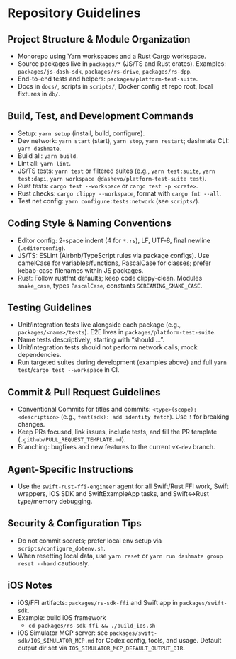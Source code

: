 # Repository Guidelines

## Project Structure & Module Organization
- Monorepo using Yarn workspaces and a Rust Cargo workspace.
- Source packages live in `packages/*` (JS/TS and Rust crates). Examples: `packages/js-dash-sdk`, `packages/rs-drive`, `packages/rs-dpp`.
- End-to-end tests and helpers: `packages/platform-test-suite`.
- Docs in `docs/`, scripts in `scripts/`, Docker config at repo root, local fixtures in `db/`.

## Build, Test, and Development Commands
- Setup: `yarn setup` (install, build, configure).
- Dev network: `yarn start` (start), `yarn stop`, `yarn restart`; dashmate CLI: `yarn dashmate`.
- Build all: `yarn build`.
- Lint all: `yarn lint`.
- JS/TS tests: `yarn test` or filtered suites (e.g., `yarn test:suite`, `yarn test:dapi`, `yarn workspace @dashevo/platform-test-suite test`).
- Rust tests: `cargo test --workspace` or `cargo test -p <crate>`.
- Rust checks: `cargo clippy --workspace`, format with `cargo fmt --all`.
- Test net config: `yarn configure:tests:network` (see `scripts/`).

## Coding Style & Naming Conventions
- Editor config: 2-space indent (4 for `*.rs`), LF, UTF‑8, final newline (`.editorconfig`).
- JS/TS: ESLint (Airbnb/TypeScript rules via package configs). Use camelCase for variables/functions, PascalCase for classes; prefer kebab-case filenames within JS packages.
- Rust: Follow rustfmt defaults; keep code clippy-clean. Modules `snake_case`, types `PascalCase`, constants `SCREAMING_SNAKE_CASE`.

## Testing Guidelines
- Unit/integration tests live alongside each package (e.g., `packages/<name>/tests`). E2E lives in `packages/platform-test-suite`.
- Name tests descriptively, starting with “should …”.
- Unit/integration tests should not perform network calls; mock dependencies.
- Run targeted suites during development (examples above) and full `yarn test`/`cargo test --workspace` in CI.

## Commit & Pull Request Guidelines
- Conventional Commits for titles and commits: `<type>(scope): <description>` (e.g., `feat(sdk): add identity fetch`). Use `!` for breaking changes.
- Keep PRs focused, link issues, include tests, and fill the PR template (`.github/PULL_REQUEST_TEMPLATE.md`).
- Branching: bugfixes and new features to the current `vX-dev` branch.

## Agent-Specific Instructions
- Use the `swift-rust-ffi-engineer` agent for all Swift/Rust FFI work, Swift wrappers, iOS SDK and SwiftExampleApp tasks, and Swift↔Rust type/memory debugging.

## Security & Configuration Tips
- Do not commit secrets; prefer local env setup via `scripts/configure_dotenv.sh`.
- When resetting local data, use `yarn reset` or `yarn run dashmate group reset --hard` cautiously.

## iOS Notes
- iOS/FFI artifacts: `packages/rs-sdk-ffi` and Swift app in `packages/swift-sdk`.
- Example: build iOS framework
  - `cd packages/rs-sdk-ffi && ./build_ios.sh`
 - iOS Simulator MCP server: see `packages/swift-sdk/IOS_SIMULATOR_MCP.md` for Codex config, tools, and usage. Default output dir set via `IOS_SIMULATOR_MCP_DEFAULT_OUTPUT_DIR`.
